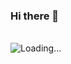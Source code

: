### Hi there 👋
<br>
<img src="https://github.com/AryanSMD/AryanSMD/assets/143128638/8b60db29-5a0f-4d77-b504-f9d667a6fbe1" alt="Loading...">

<!--
**AryanSMD/AryanSMD** is a ✨ _special_ ✨ repository because its `README.md` (this file) appears on your GitHub profile.

Here are some ideas to get you started:

- 🔭 I’m currently working on ...
- 🌱 I’m currently learning ...
- 👯 I’m looking to collaborate on ...
- 🤔 I’m looking for help with ...
- 💬 Ask me about ...
- 📫 How to reach me: ...
- 😄 Pronouns: ...
- ⚡ Fun fact: ...
-->
